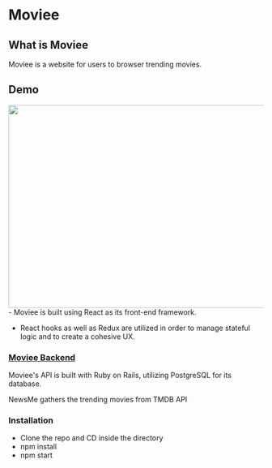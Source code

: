# Moviee

## What is Moviee

Moviee is a website for users to browser trending movies.

## Demo
<img src="/demo.gif" width="900" height="400" />
- Moviee is built using React as its front-end framework.

- React hooks as well as Redux are utilized in order to manage stateful logic and to create a cohesive UX.

### [Moviee Backend](https://github.com/ChenyunZhang/movie_assessment_backend)

Moviee's API is built with Ruby on Rails, utilizing PostgreSQL for its database.

NewsMe gathers the trending movies from TMDB API

### Installation

- Clone the repo and CD inside the directory
- npm install
- npm start
